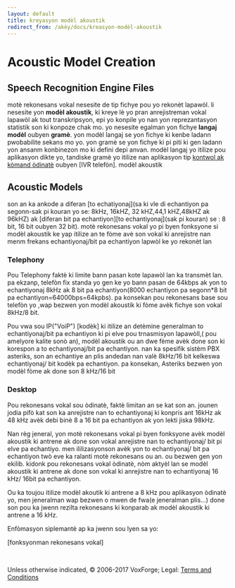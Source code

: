 ```yaml
---
layout: default
title: kreyasyon modèl akoustik
redirect_from: /akèy/docs/kreasyon-modèl-akoustik
---
```


Acoustic Model Creation
=======================

Speech Recognition Engine Files 
--------------------------------

motè rekonesans vokal nesesite de tip fichye pou yo rekonèt lapawòl. li nesesite yon **modèl akoustik**, ki kreye lè yo pran anrejistreman vokal lapawòl ak tout transkripsyon, epi yo konpile yo nan yon reprezantasyon statistik son ki konpoze chak mo. yo nesesite egalman yon fichye **langaj modèl** oubyen **gramè**. yon modèl langaj se yon fichye ki kenbe ladann pwobabilite sekans mo yo. yon gramè se yon fichye ki pi piti ki gen ladann yon ansanm konbinezon mo ki defini depi anvan. modèl langaj yo itilize pou aplikasyon dikte yo, tandiske gramè yo itilize nan aplikasyon tip [kontwol ak kòmand òdinatè] oubyen [IVR telefòn].
modèl akoustik

Acoustic Models 
----------------

son an ka ankode a diferan [to echatiyonaj](sa ki vle di echantiyon pa segonn-sak pi kouran yo se: 8kHz, 16kHZ, 32 kHZ,44,1 kHZ,48kHZ ak 96kHZ) ak [diferan bit pa echantiyon][to echantiyonaj](sak pi kouran) se : 8 bit, 16 bit oubyen 32 bit). motè rekonesans vokal yo pi byen fonksyone si modèl akoustik ke yap itilize an te fòme avè son vokal ki anrejistre nan menm frekans echantiyonaj/bit pa echantiyon lapwòl ke yo rekonèt lan

### Telephony 

Pou Telephony faktè ki limite bann pasan kote lapawòl lan ka transmèt lan. pa ekzanp, telefòn fix standa yo gen ke yo bann pasan de 64kbps ak yon to echantiyonaj 8kHz ak 8 bit pa echantiyon(8000 echantiyon pa segonn\*8 bit pa echantiyon=64000bps=64kpbs). pa konsekan pou rekonesans base sou telefòn yo ,wap bezwen yon modèl akoustik ki fòme avèk fichye son vokal 8kHz/8 bit.

Pou vwa sou IP("VoiP") [kodèk] ki itilize an detèmine generalman to echantiyonaj/bit pa echantiyon ki pi elve pou trnasmisyon lapawòll,( pou amelyore kalite sonò an), modèl akoustik ou an dwe fème avèk done son ki korespon a to echantiyonaj/bit pa echantiyon. nan ka spesifik sistèm PBX asteriks, son an echantiye an plis andedan nan valè 8kHz/16 bit kelkeswa echantiyonaj/ bit kodèk pa echantiyon. pa konsekan, Asteriks bezwen yon modèl fòme ak done son 8 kHz/16 bit

### Desktop 

Pou rekonesans vokal sou òdinatè, faktè limitan an se kat son an. jounen jodia pifò kat son ka anrejistre nan to echantiyonaj ki konpris ant 16kHz ak 48 kHz avèk debi binè 8 a 16 bit pa echantiyon ak yon lekti jiska 98kHz.

Nan règ jeneral, yon motè rekonesans vokal pi byen fonksyone avèk modèl akoustik ki antrene ak done son vokal anrejistre nan to echantiyonaj/ bit pi elve pa echantiyo. men ililizasyonson avèk yon to echantiyonaj/ bit pa echantiyon twò eve ka ralanti motè rekonesans ou an. ou bezwen gen yon ekilib. kidonk pou rekonesans vokal òdinatè, nòm aktyèl lan se modèl akoustik ki antrene ak done son vokal ki anrejistre nan to echantiyonaj 16 kHz/ 16bit pa echantiyon.

Ou ka toujou itilize modèl akoutik ki antrene a 8 kHz pou aplikasyon òdinatè yo, men jeneralman wap bezwen o mwen de fwa(e jeneralman plis...) done son pou ka jwenn rezilta rekonesans ki konparab ak modèl akoustik ki antrene a 16 kHz.

Enfòmasyon siplemantè ap ka jwenn sou lyen sa yo:

[fonksyonman rekonesans vokal]

 


Unless otherwise indicated, © 2006-2017 VoxForge; Legal: [Terms and Conditions]

 [kontwol ak kòmand òdinatè]: /akèy/docs/faq/faq/kisa-ki-yon-aplikasyon-kontwol-ak-kòmand-òdinatè
 [Telephony IVR]: /akèy/docs/faq/faq/kisa-ki-yon-telephony-ivr
 [Sampling Rates]: /akèy/docs/faq/faq/what-are-sampling-rate-and-bits-per-sample
 [codec]: /akèy/docs/faq/faq/kisa-ki-yon-codec
 [How Speech Recognition WorksÂ]: "http://project.uet.itgo.com/speech.htm"
 [Sampling rate and Nyquist frequency]: /akèy/docs/acoustic-model-creation/comments/sampling-rate-and-nyquist-frequency#uLlmNV_c82azVazrg_CdUw
 [SPEECH and LANGUAGE PROCESSING]: "http://www.cs.colorado.edu/%7Emartin/slp2.html"
 [Daniel Jurafsky]: "http://www.stanford.edu/%7Ejurafsky"
 [James H. Marti]: "http://www.cs.colorado.edu/%7Emartin/"
 [Terms and Conditions]: "http://www.voxforge.org/home/about/legal"
